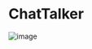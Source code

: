 ﻿# ChatTalker
![image](https://github.com/karinnnya/ChatTalker/assets/86528482/e00719b0-b9ab-4284-95ec-49b242b6a537)

